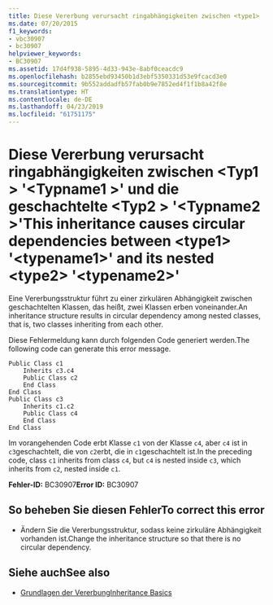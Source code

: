 ```yaml
---
title: Diese Vererbung verursacht ringabhängigkeiten zwischen <type1> '<typename1>' und die geschachtelte <type2> '<typename2>'
ms.date: 07/20/2015
f1_keywords:
- vbc30907
- bc30907
helpviewer_keywords:
- BC30907
ms.assetid: 17d4f938-5895-4d33-943e-8abf0ceacdc9
ms.openlocfilehash: b2855ebd93450b1d3ebf5350331d53e9fcacd3e0
ms.sourcegitcommit: 9b552addadfb57fab0b9e7852ed4f1f1b8a42f8e
ms.translationtype: HT
ms.contentlocale: de-DE
ms.lasthandoff: 04/23/2019
ms.locfileid: "61751175"
---
```

# <a name="this-inheritance-causes-circular-dependencies-between-type1-typename1-and-its-nested-type2-typename2"></a><span data-ttu-id="320b7-102">Diese Vererbung verursacht ringabhängigkeiten zwischen \<Typ1 > '\<Typname1 >' und die geschachtelte \<Typ2 > '\<Typname2 >'</span><span class="sxs-lookup"><span data-stu-id="320b7-102">This inheritance causes circular dependencies between \<type1> '\<typename1>' and its nested \<type2> '\<typename2>'</span></span>
<span data-ttu-id="320b7-103">Eine Vererbungsstruktur führt zu einer zirkulären Abhängigkeit zwischen geschachtelten Klassen, das heißt, zwei Klassen erben voneinander.</span><span class="sxs-lookup"><span data-stu-id="320b7-103">An inheritance structure results in circular dependency among nested classes, that is, two classes inheriting from each other.</span></span>  
  
 <span data-ttu-id="320b7-104">Diese Fehlermeldung kann durch folgenden Code generiert werden.</span><span class="sxs-lookup"><span data-stu-id="320b7-104">The following code can generate this error message.</span></span>  
  
```  
Public Class c1  
    Inherits c3.c4  
    Public Class c2  
    End Class  
End Class  
Public Class c3  
    Inherits c1.c2  
    Public Class c4  
    End Class  
End Class  
```  
  
 <span data-ttu-id="320b7-105">Im vorangehenden Code erbt Klasse `c1` von der Klasse `c4`, aber `c4` ist in `c3`geschachtelt, die von `c2`erbt, die in `c1`geschachtelt ist.</span><span class="sxs-lookup"><span data-stu-id="320b7-105">In the preceding code, class `c1` inherits from class `c4`, but `c4` is nested inside `c3`, which inherits from `c2`, nested inside `c1`.</span></span>  
  
 <span data-ttu-id="320b7-106">**Fehler-ID:** BC30907</span><span class="sxs-lookup"><span data-stu-id="320b7-106">**Error ID:** BC30907</span></span>  
  
## <a name="to-correct-this-error"></a><span data-ttu-id="320b7-107">So beheben Sie diesen Fehler</span><span class="sxs-lookup"><span data-stu-id="320b7-107">To correct this error</span></span>  
  
- <span data-ttu-id="320b7-108">Ändern Sie die Vererbungsstruktur, sodass keine zirkuläre Abhängigkeit vorhanden ist.</span><span class="sxs-lookup"><span data-stu-id="320b7-108">Change the inheritance structure so that there is no circular dependency.</span></span>  
  
## <a name="see-also"></a><span data-ttu-id="320b7-109">Siehe auch</span><span class="sxs-lookup"><span data-stu-id="320b7-109">See also</span></span>

- [<span data-ttu-id="320b7-110">Grundlagen der Vererbung</span><span class="sxs-lookup"><span data-stu-id="320b7-110">Inheritance Basics</span></span>](../../visual-basic/programming-guide/language-features/objects-and-classes/inheritance-basics.md)
